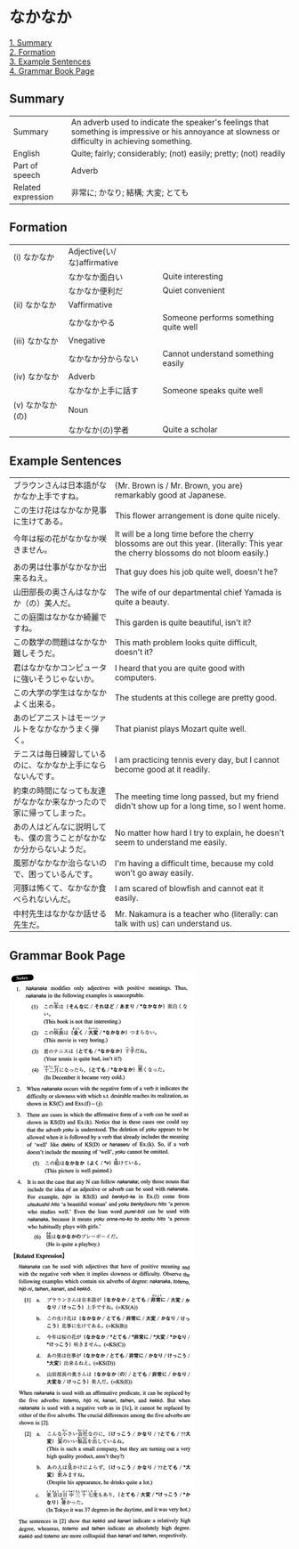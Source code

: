 # なかなか

[1. Summary](#summary)<br>
[2. Formation](#formation)<br>
[3. Example Sentences](#example-sentences)<br>
[4. Grammar Book Page](#grammar-book-page)<br>


## Summary

<table><tr>   <td>Summary</td>   <td>An adverb used to indicate the speaker's feelings that something is impressive or his annoyance at slowness or difficulty in achieving something.</td></tr><tr>   <td>English</td>   <td>Quite; fairly; considerably; (not) easily; pretty; (not) readily</td></tr><tr>   <td>Part of speech</td>   <td>Adverb</td></tr><tr>   <td>Related expression</td>   <td>非常に; かなり; 結構; 大変; とても</td></tr></table>

## Formation

<table class="table"><tbody><tr class="tr head"><td class="td"><span class="numbers">(i)</span> <span class="concept">なかなか</span></td><td class="td"><span class="concept"></span><span>Adjective(い/な)affirmative</span></td><td class="td"></td></tr><tr class="tr"><td class="td"><span class="concept"></span></td><td class="td"><span class="concept">なかなか</span><span>面白い</span></td><td class="td"><span>Quite interesting</span></td></tr><tr class="tr"><td class="td"><span class="concept"></span></td><td class="td"><span class="concept">なかなか</span><span>便利だ</span></td><td class="td"><span>Quiet convenient</span></td></tr><tr class="tr head"><td class="td"><span class="numbers">(ii)</span> <span class="concept">なかなか</span></td><td class="td"><span class="concept"></span><span>Vaffirmative</span></td><td class="td"></td></tr><tr class="tr"><td class="td"><span class="concept"></span></td><td class="td"><span class="concept">なかなか</span><span>やる</span></td><td class="td"><span>Someone performs something quite well</span></td></tr><tr class="tr head"><td class="td"><span class="numbers">(iii)</span> <span class="concept">なかなか</span></td><td class="td"><span class="concept"></span><span>Vnegative</span></td><td class="td"></td></tr><tr class="tr"><td class="td"><span class="concept"></span></td><td class="td"><span class="concept">なかなか</span><span>分からない</span></td><td class="td"><span>Cannot understand something easily</span></td></tr><tr class="tr head"><td class="td"><span class="numbers">(iv)</span> <span class="concept">なかなか</span></td><td class="td"><span class="concept"></span><span>Adverb</span></td><td class="td"></td></tr><tr class="tr"><td class="td"><span class="concept"></span></td><td class="td"><span class="concept">なかなか</span><span>上手に話す</span></td><td class="td"><span>Someone speaks quite well</span></td></tr><tr class="tr head"><td class="td"><span class="numbers">(v)</span> <span class="concept">なかなか</span><span>(の)</span> </td><td class="td"><span class="concept"></span><span>Noun</span></td><td class="td"></td></tr><tr class="tr"><td class="td"><span class="concept"></span></td><td class="td"><span class="concept">なかなか</span><span>(の)学者</span></td><td class="td"><span>Quite a scholar</span></td></tr></tbody></table>

## Example Sentences

<table><tr>   <td>ブラウンさんは日本語がなかなか上手ですね。</td>   <td>{Mr. Brown is / Mr. Brown, you are} remarkably good at Japanese.</td></tr><tr>   <td>この生け花はなかなか見事に生けてある。</td>   <td>This flower arrangement is done quite nicely.</td></tr><tr>   <td>今年は桜の花がなかなか咲きません。</td>   <td>It will be a long time before the cherry blossoms are out this year. (literally: This year the cherry blossoms do not bloom easily.)</td></tr><tr>   <td>あの男は仕事がなかなか出来るねえ。</td>   <td>That guy does his job quite well, doesn't he?</td></tr><tr>   <td>山田部長の奥さんはなかなか（の）美人だ。</td>   <td>The wife of our departmental chief Yamada is quite a beauty.</td></tr><tr>   <td>この庭園はなかなか綺麗ですね。</td>   <td>This garden is quite beautiful, isn't it?</td></tr><tr>   <td>この数学の問題はなかなか難しそうだ。</td>   <td>This math problem looks quite difficult, doesn't it?</td></tr><tr>   <td>君はなかなかコンピュータに強いそうじゃないか。</td>   <td>I heard that you are quite good with computers.</td></tr><tr>   <td>この大学の学生はなかなかよく出来る。</td>   <td>The students at this college are pretty good.</td></tr><tr>   <td>あのピアニストはモーツァルトをなかなかうまく弾く。</td>   <td>That pianist plays Mozart quite well.</td></tr><tr>   <td>テニスは毎日練習しているのに、なかなか上手にならないんです。</td>   <td>I am practicing tennis every day, but I cannot become good at it readily.</td></tr><tr>   <td>約束の時間になっても友達がなかなか来なかったので家に帰ってしまった。</td>   <td>The meeting time long passed, but my friend didn't show up for a long time, so I went home.</td></tr><tr>   <td>あの人はどんなに説明しても、僕の言うことがなかなか分からないようだ。</td>   <td>No matter how hard I try to explain, he doesn't seem to understand me easily.</td></tr><tr>   <td>風邪がなかなか治らないので、困っているんです。</td>   <td>I'm having a difficult time, because my cold won't go away easily.</td></tr><tr>   <td>河豚は怖くて、なかなか食べられないんだ。</td>   <td>I am scared of blowfish and cannot eat it easily.</td></tr><tr>   <td>中村先生はなかなか話せる先生だ。</td>   <td>Mr. Nakamura is a teacher who (literally: can talk with us) can understand us.</td></tr></table>

## Grammar Book Page

![](../img/Intermediateなかなか.png)

